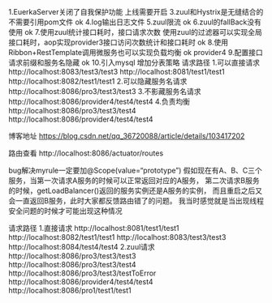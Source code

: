 1.EuerkaServer关闭了自我保护功能 上线需要开启
3.zuul和Hystrix是无缝结合的  不需要引用pom文件 ok
4.log输出日志文件
5.zuul限流 ok
6.zuul的fallBack没有使用 ok
7.使用zuul统计接口耗时，接口请求次数  使用zuul的过滤器可以实现全局接口耗时，aop实现provider3接口访问次数统计和接口耗时 ok
8.使用Ribbon+RestTemplate调用微服务也可以实现负载均衡 ok provider4
9.配置接口请求前缀和服务名隐藏 ok
10.引入mysql 增加分表策略
请求路径
1.可以直接请求
http://localhost:8083/test3/test3 
http://localhost:8081/test1/test1
http://localhost:8082/test1/test1
2.可以隐藏服务名请求
http://localhost:8086/pro3/test3/test3
3.不影藏服务名请求
http://localhost:8086/provider4/test4/test4
4.负责均衡
http://localhost:8086/pro3/test3/test4
http://localhost:8086/provider4/test4/test4

博客地址
https://blog.csdn.net/qq_36720088/article/details/103417202

路由查看
http://localhost:8086/actuator/routes


bug解决myrule一定要加@Scope(value=“prototype”)
假如现在有A、B、C三个服务，当第一次请求A服务的时候可以正常返回对应的A服务，
第二次请求B服务的时候，getLoadBalancer()返回的服务实例还是A服务的实例，
而且重启之后又会一直返回B服务，此时大家都反馈路由错了的问题。
我当时感觉就是当出现线程安全问题的时候才可能出现这种情况

请求路径
1.直接请求
http://localhost:8081/test1/test1
http://localhost:8082/test1/test1
http://localhost:8083/test3/test3
http://localhost:8084/test4/test4
2.zuul请求
http://localhost:8086/pro3/test3/test3
http://localhost:8086/pro3/test3/test4
http://localhost:8086/pro3/test3/testToError
http://localhost:8086/provider4/test4/test4
http://localhost:8086/pro1/test1/test1